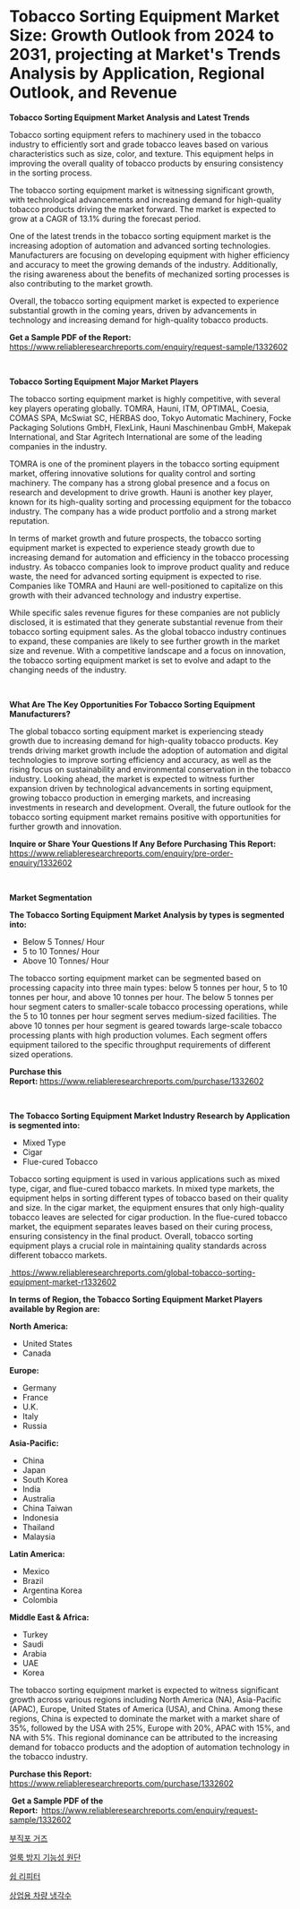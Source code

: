 <p><h1>Tobacco Sorting Equipment Market Size: Growth Outlook from 2024 to 2031, projecting at Market's Trends Analysis by Application, Regional Outlook, and Revenue</h1></p><p><strong>Tobacco Sorting Equipment Market Analysis and Latest Trends</strong></p>
<p><p>Tobacco sorting equipment refers to machinery used in the tobacco industry to efficiently sort and grade tobacco leaves based on various characteristics such as size, color, and texture. This equipment helps in improving the overall quality of tobacco products by ensuring consistency in the sorting process.</p><p>The tobacco sorting equipment market is witnessing significant growth, with technological advancements and increasing demand for high-quality tobacco products driving the market forward. The market is expected to grow at a CAGR of 13.1% during the forecast period.</p><p>One of the latest trends in the tobacco sorting equipment market is the increasing adoption of automation and advanced sorting technologies. Manufacturers are focusing on developing equipment with higher efficiency and accuracy to meet the growing demands of the industry. Additionally, the rising awareness about the benefits of mechanized sorting processes is also contributing to the market growth.</p><p>Overall, the tobacco sorting equipment market is expected to experience substantial growth in the coming years, driven by advancements in technology and increasing demand for high-quality tobacco products.</p></p>
<p><strong>Get a Sample PDF of the Report:&nbsp;</strong> <a href="https://www.reliableresearchreports.com/enquiry/request-sample/1332602">https://www.reliableresearchreports.com/enquiry/request-sample/1332602</a></p>
<p>&nbsp;</p>
<p><strong>Tobacco Sorting Equipment Major Market Players</strong></p>
<p><p>The tobacco sorting equipment market is highly competitive, with several key players operating globally. TOMRA, Hauni, ITM, OPTIMAL, Coesia, COMAS SPA, McSwiat SC, HERBAS doo, Tokyo Automatic Machinery, Focke Packaging Solutions GmbH, FlexLink, Hauni Maschinenbau GmbH, Makepak International, and Star Agritech International are some of the leading companies in the industry.</p><p>TOMRA is one of the prominent players in the tobacco sorting equipment market, offering innovative solutions for quality control and sorting machinery. The company has a strong global presence and a focus on research and development to drive growth. Hauni is another key player, known for its high-quality sorting and processing equipment for the tobacco industry. The company has a wide product portfolio and a strong market reputation.</p><p>In terms of market growth and future prospects, the tobacco sorting equipment market is expected to experience steady growth due to increasing demand for automation and efficiency in the tobacco processing industry. As tobacco companies look to improve product quality and reduce waste, the need for advanced sorting equipment is expected to rise. Companies like TOMRA and Hauni are well-positioned to capitalize on this growth with their advanced technology and industry expertise.</p><p>While specific sales revenue figures for these companies are not publicly disclosed, it is estimated that they generate substantial revenue from their tobacco sorting equipment sales. As the global tobacco industry continues to expand, these companies are likely to see further growth in the market size and revenue. With a competitive landscape and a focus on innovation, the tobacco sorting equipment market is set to evolve and adapt to the changing needs of the industry.</p></p>
<p>&nbsp;</p>
<p><strong>What Are The Key Opportunities For Tobacco Sorting Equipment Manufacturers?</strong></p>
<p><p>The global tobacco sorting equipment market is experiencing steady growth due to increasing demand for high-quality tobacco products. Key trends driving market growth include the adoption of automation and digital technologies to improve sorting efficiency and accuracy, as well as the rising focus on sustainability and environmental conservation in the tobacco industry. Looking ahead, the market is expected to witness further expansion driven by technological advancements in sorting equipment, growing tobacco production in emerging markets, and increasing investments in research and development. Overall, the future outlook for the tobacco sorting equipment market remains positive with opportunities for further growth and innovation.</p></p>
<p><strong>Inquire or Share Your Questions If Any Before Purchasing This Report:</strong> <a href="https://www.reliableresearchreports.com/enquiry/pre-order-enquiry/1332602">https://www.reliableresearchreports.com/enquiry/pre-order-enquiry/1332602</a></p>
<p>&nbsp;</p>
<p><strong>Market Segmentation</strong></p>
<p><strong>The Tobacco Sorting Equipment Market Analysis by types is segmented into:</strong></p>
<p><ul><li>Below 5 Tonnes/ Hour</li><li>5 to 10 Tonnes/ Hour</li><li>Above 10 Tonnes/ Hour</li></ul></p>
<p><p>The tobacco sorting equipment market can be segmented based on processing capacity into three main types: below 5 tonnes per hour, 5 to 10 tonnes per hour, and above 10 tonnes per hour. The below 5 tonnes per hour segment caters to smaller-scale tobacco processing operations, while the 5 to 10 tonnes per hour segment serves medium-sized facilities. The above 10 tonnes per hour segment is geared towards large-scale tobacco processing plants with high production volumes. Each segment offers equipment tailored to the specific throughput requirements of different sized operations.</p></p>
<p><strong>Purchase this Report:&nbsp;</strong><a href="https://www.reliableresearchreports.com/purchase/1332602">https://www.reliableresearchreports.com/purchase/1332602</a></p>
<p>&nbsp;</p>
<p><strong>The Tobacco Sorting Equipment Market Industry Research by Application is segmented into:</strong></p>
<p><ul><li>Mixed Type</li><li>Cigar</li><li>Flue-cured Tobacco</li></ul></p>
<p><p>Tobacco sorting equipment is used in various applications such as mixed type, cigar, and flue-cured tobacco markets. In mixed type markets, the equipment helps in sorting different types of tobacco based on their quality and size. In the cigar market, the equipment ensures that only high-quality tobacco leaves are selected for cigar production. In the flue-cured tobacco market, the equipment separates leaves based on their curing process, ensuring consistency in the final product. Overall, tobacco sorting equipment plays a crucial role in maintaining quality standards across different tobacco markets.</p></p>
<p><a href="https://www.reliableresearchreports.com/global-tobacco-sorting-equipment-market-r1332602">&nbsp;https://www.reliableresearchreports.com/global-tobacco-sorting-equipment-market-r1332602</a></p>
<p><strong>In terms of Region, the Tobacco Sorting Equipment Market Players available by Region are:</strong></p>
<p>
    <p> <strong> North America: </strong>
        <ul>
            <li>United States</li>
            <li>Canada</li>
        </ul>
        </p> 
    <p> <strong> Europe: </strong>
        <ul>
            <li>Germany</li>
            <li>France</li>
            <li>U.K.</li>
            <li>Italy</li>
            <li>Russia</li>
        </ul>
        </p> 
    <p> <strong> Asia-Pacific: </strong>
        <ul>
            <li>China</li>
            <li>Japan</li>
            <li>South Korea</li>
            <li>India</li>
            <li>Australia</li>
            <li>China Taiwan</li>
            <li>Indonesia</li>
            <li>Thailand</li>
            <li>Malaysia</li>
        </ul>
        </p> 
    <p> <strong> Latin America: </strong>
        <ul>
            <li>Mexico</li>
            <li>Brazil</li>
            <li>Argentina Korea</li>
            <li>Colombia</li>
        </ul>
        </p> 
    <p> <strong> Middle East & Africa: </strong>
        <ul>
            <li>Turkey</li>
            <li>Saudi</li>
            <li>Arabia</li>
            <li>UAE</li>
            <li>Korea</li>
        </ul>
    </p>
    </p>
<p><p>The tobacco sorting equipment market is expected to witness significant growth across various regions including North America (NA), Asia-Pacific (APAC), Europe, United States of America (USA), and China. Among these regions, China is expected to dominate the market with a market share of 35%, followed by the USA with 25%, Europe with 20%, APAC with 15%, and NA with 5%. This regional dominance can be attributed to the increasing demand for tobacco products and the adoption of automation technology in the tobacco industry.</p></p>
<p><strong>Purchase this Report: </strong><a href="https://www.reliableresearchreports.com/purchase/1332602">https://www.reliableresearchreports.com/purchase/1332602</a></p>
<p>&nbsp;<strong>Get a Sample PDF of the Report:&nbsp;&nbsp;</strong><a href="https://www.reliableresearchreports.com/enquiry/request-sample/1332602">https://www.reliableresearchreports.com/enquiry/request-sample/1332602</a></p>
<p><strong></strong></p>
<p><p><a href="https://github.com/gambitz1998/Market-Research-Report-List-1/blob/main/606647792481.md">부직포 거즈</a></p><p><a href="https://medium.com/@ethawolf/%EC%97%BC%EC%83%89-%EB%82%B4%EC%84%B1-%EC%84%B1%EB%8A%A5-%EC%9B%90%EB%8B%A8-%EC%8B%9C%EC%9E%A5-%EA%B7%9C%EB%AA%A8-%EC%8B%9C%EC%9E%A5-%EC%A0%84%EB%A7%9D-%EB%B0%8F-%EC%8B%9C%EC%9E%A5-%EC%98%88%EC%B8%A1-2024%EB%85%84%EB%B6%80%ED%84%B0-2031%EB%85%84-c88d2e9b9fdb">얼룩 방지 기능성 원단</a></p><p><a href="https://medium.com/@rowedrowe/%EC%84%A0%EB%B0%95-%EC%A4%91%EA%B3%84%EA%B8%B0-%EC%8B%9C%EC%9E%A5-%EC%A0%84%EB%A7%9D-%EC%82%B0%EC%97%85-%EA%B0%9C%EC%9A%94-%EB%B0%8F-%EC%A0%84%EB%A7%9D-2024%EB%85%84%EB%B6%80%ED%84%B0-2031%EB%85%84%EA%B9%8C%EC%A7%80-ed196cc9b42c">쉽 리피터</a></p><p><a href="https://github.com/nhaiquang84/Market-Research-Report-List-1/blob/main/566490392482.md">상업용 차량 냉각수</a></p></p>
